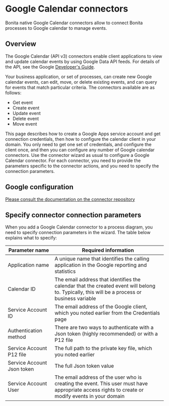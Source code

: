 # Google Calendar connectors

Bonita native Google Calendar connectors allow to connect Bonita processes to Google calendar to manage events.

## Overview

The Google Calendar (API v3) connectors enable client applications to view and update calendar events by using Google Data API feeds. For details of the API, see the Google [Developer's Guide](https://developers.google.com/google-apps/calendar/).

Your business application, or set of processes, can create new Google calendar events, can edit, move, or delete existing events, and can query for events that match particular criteria. The connectors available are as follows:

- Get event
- Create event
- Update event
- Delete event
- Move event

This page describes how to create a Google Apps service account and get connection credentials, then how to configure the calendar client in your domain. You only need to get one set of credentials, and configure the client once, and then you can configure any number of Google calendar connectors. Use the connector wizard as usual to configure a Google Calendar connector. For each connector, you need to provide the parameters specific to the connector actions, and you need to specify the connection parameters.

## Google configuration

[Please consult the documentation on the connector repository](https://github.com/bonitasoft/bonita-connector-googlecalendar-V3) 

## Specify connector connection parameters

When you add a Google Calendar connector to a process diagram, you need to specify connection parameters in the wizard. The table below explains what to specify:

| Parameter name           | Required information                                                                                                                             |
| ------------------------ | ------------------------------------------------------------------------------------------------------------------------------------------------ |
| Application name         | A unique name that identifies the calling application in the Google reporting and statistics                                                     |
| Calendar ID              | The email address that identifies the calendar that the created event will belong to. Typically, this will be a process or business variable     |
| Service Account ID       | The email address of the Google client, which you noted earlier from the Credentials page                                                        |
| Authentication method | There are two ways to authenticate with a Json token (highly recommended) or with a P12 file |
| Service Account P12 file | The full path to the private key file, which you noted earlier                                                                                   |
| Service Account Json token  | The full Json token value  |
| Service Account User     | The email address of the user who is creating the event. This user must have appropriate access rights to create or modify events in your domain |

